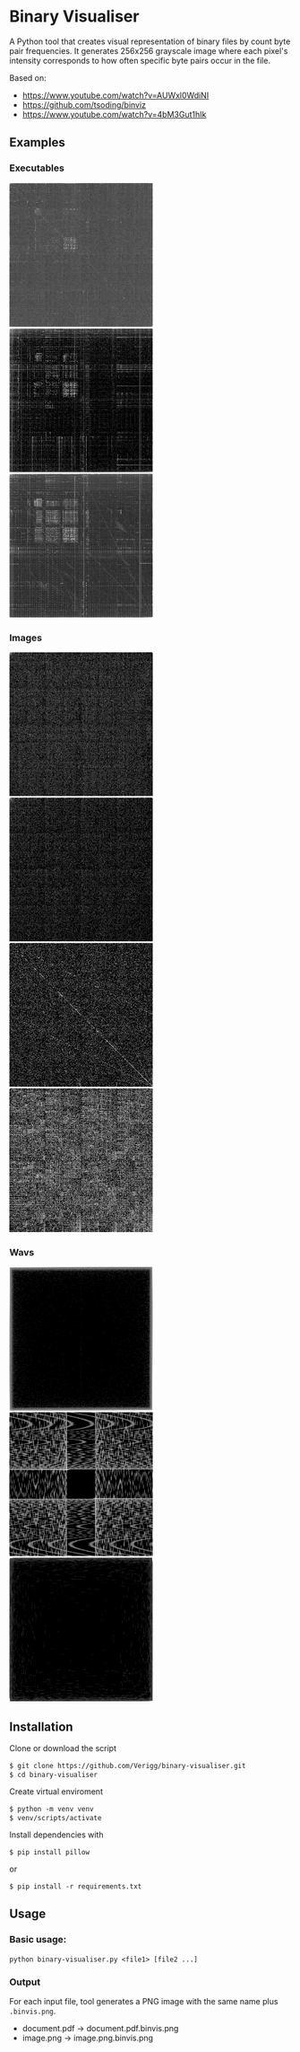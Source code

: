 # Binary Visualiser
A Python tool that creates visual representation of binary files by count byte pair frequencies. It generates 256x256 grayscale image where each pixel's intensity corresponds to how often specific byte pairs occur in the file.

Based on: 
 - https://www.youtube.com/watch?v=AUWxl0WdiNI
 - https://github.com/tsoding/binviz
 - https://www.youtube.com/watch?v=4bM3Gut1hIk

## Examples
### Executables
![exec1](examples/exec/exec1.exe.binvis.png)
![exec2](examples/exec/exec2.exe.binvis.png)
![exec3](examples/exec/exec3.exe.binvis.png)

### Images
![img1](examples/imgs/img1.jpg.binvis.png)
![img2](examples/imgs/img2.jpg.binvis.png)
![img3](examples/imgs/img3.png.binvis.png)
![img4](examples/imgs/img4.png.binvis.png)

### Wavs
![wav1](examples/wavs/wav1.wav.binvis.png)
![wav2](examples/wavs/wav2.wav.binvis.png)
![wav3](examples/wavs/wav3.wav.binvis.png)

## Installation

Clone or download the script
```console
$ git clone https://github.com/Verigg/binary-visualiser.git
$ cd binary-visualiser
```
Create virtual enviroment
```console
$ python -m venv venv
$ venv/scripts/activate
```
Install dependencies with
```console
$ pip install pillow
```
or
```console
$ pip install -r requirements.txt
```

## Usage

### Basic usage: 
```
python binary-visualiser.py <file1> [file2 ...]
```

### Output

For each input file, tool generates a PNG image with the same name plus `.binvis.png`.
 - document.pdf &rarr; document.pdf.binvis.png
 - image.png &rarr; image.png.binvis.png